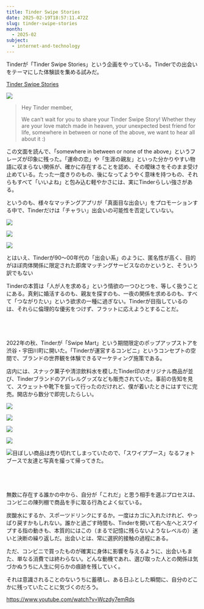```yaml
---
title: Tinder Swipe Stories
date: 2025-02-19T18:57:11.472Z
slug: tinder-swipe-stories
month:
  - 2025-02
subject:
  - internet-and-technology
---
```

Tinderが「Tinder Swipe Stories」という企画をやっている。Tinderでの出会いをテーマにした体験談を集める試みだ。

[Tinder Swipe Stories](https://docs.google.com/forms/d/e/1FAIpQLSfSTpis5G-v7cwuxfhaODtIS_AfIHOz_eS4-Dog-R0JaYBOWA/viewform)

![](/images/diary/tinder-swipe-stories/tinder-swipe-stories.png)

> Hey Tinder member,
>
> We can’t wait for you to share your Tinder Swipe Story! Whether they are your love match made in heaven, your unexpected best friend for life, somewhere in between or none of the above, we want to hear all about it :)

この文面を読んで、「somewhere in between or none of the above」というフレーズが印象に残った。「運命の恋」や「生涯の親友」といった分かりやすい物語に収まらない関係が、確かに存在することを認め、その曖昧さをそのまま受け止めている。たった一度きりのもの、後になってようやく意味を持つもの、それらもすべて「いいよね」と包み込む軽やかさには、実にTinderらしい強さがある。

というのも、様々なマッチングアプリが「真面目な出会い」をプロモーションする中で、Tinderだけは「チャラい」出会いの可能性を否定していない。

![](/images/diary/tinder-swipe-stories/09.jpg)

![](/images/diary/tinder-swipe-stories/10.jpg)

![](/images/diary/tinder-swipe-stories/11.jpg)

とはいえ、Tinderが90〜00年代の「出会い系」のように、匿名性が高く、目的がほぼ肉体関係に限定された即席マッチングサービスなのかというと、そういう訳でもない

Tinderの本質は「人が人を求める」という情欲の一つひとつを、等しく扱うことにある。真剣に婚活するのも、親友を探すのも、一夜の関係を求めるのも、すべて「つながりたい」という欲求の一種に過ぎない。Tinderが目指しているのは、それらに倫理的な優劣をつけず、フラットに応えようとすることだ。

###### ﻿

2022年の秋、Tinderが「Swipe Mart」という期間限定のポップアップストアを渋谷・宇田川町に開いた。「Tinderが運営するコンビニ」というコンセプトの空間で、ブランドの世界観を体験できるマーケティング施策である。

店内には、スナック菓子や清涼飲料水を模したTinder印のオリジナル商品が並び、Tinderブランドのアパレルグッズなども販売されていた。事前の告知を見て、スウェットや靴下を狙って行ったのだけれど、僕が着いたときにはすでに完売。開店から数分で即完したらしい。

![](/images/diary/tinder-swipe-stories/pl-img-4.jpeg)

![](/images/diary/tinder-swipe-stories/pl-img-9.jpeg)

![](/images/diary/tinder-swipe-stories/pl-img-10.jpeg)

![](/images/diary/tinder-swipe-stories/pl-img-13.jpeg)

![目ぼしい商品は売り切れてしまっていたので、「スワイプブース」なるフォトブースで友達と写真を撮って帰ってきた。](/images/diary/tinder-swipe-stories/07-1.png)

###### ﻿

無数に存在する誰かの中から、自分が「これだ」と思う相手を選ぶプロセスは、コンビニの陳列棚で商品を手に取る行為とよく似ている。

炭酸水にするか、スポーツドリンクにするか。一度はカゴに入れたけれど、やっぱり戻すかもしれない。誰かと過ごす時間も、Tinderを開いて右へ左へとスワイプする指の動きも、本質的にはこの（まるで記憶に残らないようなレベルの）迷いと決断の繰り返しだ。出会いとは、常に選択的接触の過程にある。

ただ、コンビニで買ったものが確実に身体に影響を与えるように、出会いもまた、単なる消費では終わらない。どんな動機であれ、選び取った人との関係は気づかぬうちに人生に何らかの痕跡を残していく。

それは意識されることのないうちに蓄積し、ある日ふとした瞬間に、自分のどこかに残っていたことに気づくのだろう。

<https://www.youtube.com/watch?v=Wczdy7emRds>